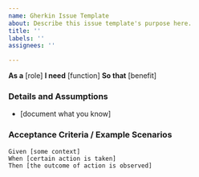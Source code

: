 ```yaml
---
name: Gherkin Issue Template
about: Describe this issue template's purpose here.
title: ''
labels: ''
assignees: ''

---
```


**As a** [role]
**I need** [function]
**So that** [benefit]
### Details and Assumptions
* [document what you know]
### Acceptance Criteria / Example Scenarios
```gherkin
Given [some context]
When [certain action is taken]
Then [the outcome of action is observed]
```
